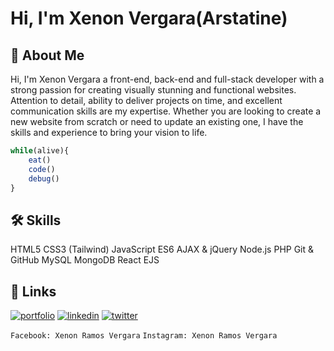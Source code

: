# Hi, I'm Xenon Vergara(Arstatine)


## 🚀 About Me
Hi, I'm Xenon Vergara a front-end, back-end and full-stack developer with a strong passion for creating visually stunning and functional websites. Attention to detail, ability to deliver projects on time, and excellent communication skills are my expertise. Whether you are looking to create a new website from scratch or need to update an existing one, I have the skills and experience to bring your vision to life.

```javascript
while(alive){
    eat()
    code()
    debug()
}
```

## 🛠 Skills
HTML5
CSS3 (Tailwind)
JavaScript ES6
AJAX & jQuery
Node.js
PHP
Git & GitHub
MySQL
MongoDB
React
EJS


## 🔗 Links
[![portfolio](https://img.shields.io/badge/my_portfolio-000?style=for-the-badge&logo=ko-fi&logoColor=white)]([https://katherineoelsner.com/](https://arstatine.github.io/))
[![linkedin](https://img.shields.io/badge/linkedin-0A66C2?style=for-the-badge&logo=linkedin&logoColor=white)]([https://www.linkedin.com/](https://www.linkedin.com/in/xenon-vergara-8b66391b9/))
[![twitter](https://img.shields.io/badge/twitter-1DA1F2?style=for-the-badge&logo=twitter&logoColor=white)](https://twitter.com/Arstatinee)

`Facebook: Xenon Ramos Vergara`
`Instagram: Xenon Ramos Vergara`
